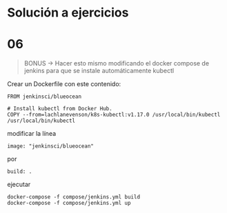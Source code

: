 # Solución a ejercicios

# 06 

> BONUS -> Hacer esto mismo modificando el docker compose de jenkins para que se instale automáticamente kubectl

Crear un Dockerfile con este contenido:
```
FROM jenkinsci/blueocean

# Install kubectl from Docker Hub.
COPY --from=lachlanevenson/k8s-kubectl:v1.17.0 /usr/local/bin/kubectl /usr/local/bin/kubectl
```

modificar la línea
```
image: "jenkinsci/blueocean"
```
por 
```
build: .
```

ejecutar
```
docker-compose -f compose/jenkins.yml build 
docker-compose -f compose/jenkins.yml up 
```
